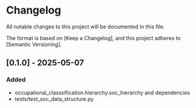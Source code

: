 # Changelog

All notable changes to this project will be documented in this file.

The format is based on [Keep a Changelog], and this project adheres to
[Semantic Versioning].

## [0.1.0] - 2025-05-07

### Added

- occupational_classsification.hierarchy.soc_hierarchy and dependencies
- tests/test_soc_data_structure.py
